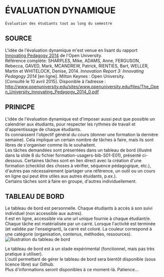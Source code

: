# ÉVALUATION DYNAMIQUE

`Évaluation des étudiants tout au long du semestre`

## SOURCE
L'idée de l'évaluation dynamique m'est venue en lisant du rapport [Innovating Pedagogy 2014](http://www.openuniversity.edu/sites/www.openuniversity.edu/files/The_Open_University_Innovating_Pedagogy_2014_0.pdf) de l'Open University.   
Référence complète: SHARPLES, Mike, ADAMS, Anne, FERGUSON, Rebecca, GAVED, Mark, MCANDREW, Patrick, RIENTIES, Bart, WELLER, Martin et WHITELOCK, Denise, 2014. *Innovation Report 3: Innovating Pedagogy 2014* [en ligne]. Milton Keynes : Open University. [Consulté le 10 avril 2015]. Disponible à l’adresse : http://www.openuniversity.edu/sites/www.openuniversity.edu/files/The_Open_University_Innovating_Pedagogy_2014_0.pdf   


## PRINICPE
L'idée de l'évaluation dynamique est d'imposer aussi peut que possible un calendrier aux étudiants, pour respecter les rythmes de travail et d'apprentissage de chaque étudiants.   
Ils connaissent l'objectif général du cours (donner une formation la dernière semaine). Cela implique un certain nombre de tâches à faire, mais ils sont libres de s'organiser comme ils le souhaitent.   
Les tâches demandées sont présentées dans un tableau de bord (illustré dans la slide 8 du fichier formation-usagers-bib-S01-E01), présenté ci-dessous. Certaines tâches sont en lien direct avec la création d'une formation (checklist des choses à vérifier, séquence pédagogique, etc.), d'autres pas nécessairement (partager une référence, un outil ou un cours en ligne qui peut être  utiles aux autres étuidants, p.ex.).   
Certains tâches sont à faire en groupe, d'autres individuellement.   


## TABLEAU DE BORD
Le tableau de bord est personnelle. Chaque étudiants à accès à son suivi individuel (non accessible aux autres).   
Il est en ligne, accessible via une url unique fournie à chaque étudiant/e.   
Chaque tâche est matérialisée par un carré. Lorsque l'activité est terminée (et validée par l'enseignant), la carré est coloré. La couleur correspond à une catégorie (organisation, contenus, méthodes, ressources).   
![illustration du tableau de bord](http://www.github.com/grolimur/formation-des-usagers-en-bibliotheque/sem1/supports/img/evaluation-dynamique.png)

Le tableau de bord est à un stade expérimental (fonctionnel, mais pas très pratique à utiliser).   
L'outil permettant de gérer le tableau de bord sera bientôt disponible (sous licence libre) sur Github.   
Plus d'informations seront disponibles à ce moment-là. Patience...   
